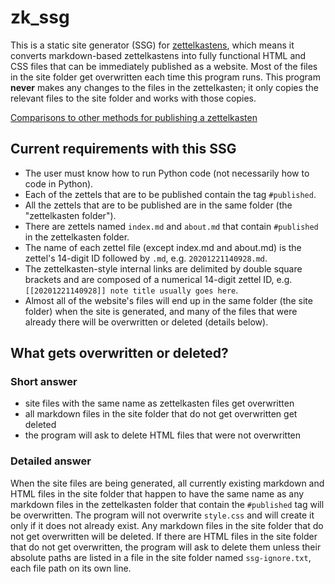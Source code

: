# zk_ssg

This is a static site generator (SSG) for [zettelkastens](https://blog.viktomas.com/posts/slip-box/), which means it converts markdown-based zettelkastens into fully functional HTML and CSS files that can be immediately published as a website. Most of the files in the site folder get overwritten each time this program runs. This program **never** makes any changes to the files in the zettelkasten; it only copies the relevant files to the site folder and works with those copies.

[Comparisons to other methods for publishing a zettelkasten](https://wheelercj.github.io/notes/20210510123255.html)

## Current requirements with this SSG
* The user must know how to run Python code (not necessarily how to code in Python).
* Each of the zettels that are to be published contain the tag `#published`.
* All the zettels that are to be published are in the same folder (the "zettelkasten folder").
* There are zettels named `index.md` and `about.md` that contain `#published` in the zettelkasten folder.
* The name of each zettel file (except index.md and about.md) is the zettel's 14-digit ID followed by `.md`, e.g. `20201221140928.md`.
* The zettelkasten-style internal links are delimited by double square brackets and are composed of a numerical 14-digit zettel ID, e.g. `[[20201221140928]] note title usually goes here`.
* Almost all of the website's files will end up in the same folder (the site folder) when the site is generated, and many of the files that were already there will be overwritten or deleted (details below).

## What gets overwritten or deleted?
### Short answer
* site files with the same name as zettelkasten files get overwritten
* all markdown files in the site folder that do not get overwritten get deleted
* the program will ask to delete HTML files that were not overwritten

### Detailed answer
When the site files are being generated, all currently existing markdown and HTML files in the site folder that happen to have the same name as any markdown files in the zettelkasten folder that contain the `#published` tag will be overwritten. The program will not overwrite `style.css` and will create it only if it does not already exist. Any markdown files in the site folder that do not get overwritten will be deleted. If there are HTML files in the site folder that do not get overwritten, the program will ask to delete them unless their absolute paths are listed in a file in the site folder named `ssg-ignore.txt`, each file path on its own line.
